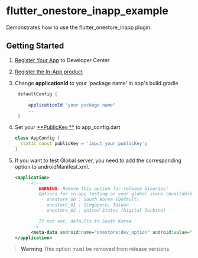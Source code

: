 # flutter_onestore_inapp_example

Demonstrates how to use the flutter_onestore_inapp plugin.

## Getting Started

1. [Register Your App](https://onestore-dev.gitbook.io/dev/v/eng/tools/tools/v21/pre-preparations-for-one-store-iap#prepreparationsforonestoreiap-registerapp)
   to Developer Center
2. [Register the In-App product](https://onestore-dev.gitbook.io/dev/v/eng/tools/tools/v21/pre-preparations-for-one-store-iap#prepreparationsforonestoreiap-registerin-app)
3. Change **applicationId** to your 'package name' in app's build.gradle

   ```groovy
    defaultConfig {
        ..
        applicationId "your package name"
        ..
    }
   ```

4. Set your [**PublicKey
   **](https://onestore-dev.gitbook.io/dev/v/eng/tools/tools/v21/pre-preparations-for-one-store-iap#prepreparationsforonestoreiap-checklicensekey-publickey-andoauthcredential)
   to app_config.dart

   ```dart
   class AppConfig {
     static const publicKey = 'input your publicKey';
   }
   ```

5. If you want to test Global server, you need to add the corresponding option to androidManifest.xml.

   ```xml
   <application>
         <!--
            WARNING: Remove this option for release binaries!
            Options for in-app testing on your global store (Available from IAP v21.02.00)
             - onestore_00 : South Korea (Default)
             - onestore_01 : Singapore, Taiwan
             - onestore_02 : United States (Digital Turbine)

            If not set, defaults to South Korea.
         -->
         <meta-data android:name="onestore:dev_option" android:value="onestore_01" />
   </application>
   ```

> **Warning**
This option must be removed from release versions.

